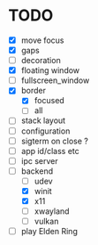 # TODO


- [x] move focus
- [x] gaps
- [ ] decoration
- [x] floating window
- [ ] fullscreen_window
- [x] border 
    - [x] focused
    - [ ] all
- [ ] stack layout
- [ ] configuration
- [ ] sigterm on close ? 
- [ ] app id/class etc
- [ ] ipc server
- [ ] backend 
  - [ ] udev
  - [x] winit
  - [x] x11
  - [ ] xwayland
  - [ ] vulkan
- [ ] play Elden Ring
